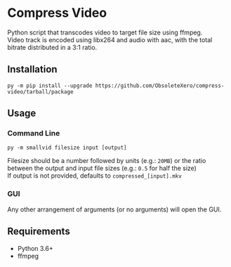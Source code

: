 # Compress Video
Python script that transcodes video to target file size using ffmpeg.  
Video track is encoded using libx264 and audio with aac, with the total bitrate distributed in a 3:1 ratio.

## Installation
```
py -m pip install --upgrade https://github.com/ObsoleteXero/compress-video/tarball/package
```
## Usage
### Command Line
```
py -m smallvid filesize input [output]
```
Filesize should be a number followed by units (e.g.: `20MB`) or the ratio between the output and input file sizes (e.g.: `0.5` for half the size)  
If output is not provided, defaults to `compressed_[input].mkv`

### GUI
Any other arrangement of arguments (or no arguments) will open the GUI.

## Requirements
- Python 3.6+
- ffmpeg